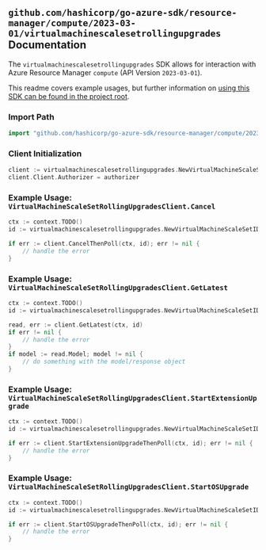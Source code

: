 
## `github.com/hashicorp/go-azure-sdk/resource-manager/compute/2023-03-01/virtualmachinescalesetrollingupgrades` Documentation

The `virtualmachinescalesetrollingupgrades` SDK allows for interaction with Azure Resource Manager `compute` (API Version `2023-03-01`).

This readme covers example usages, but further information on [using this SDK can be found in the project root](https://github.com/hashicorp/go-azure-sdk/tree/main/docs).

### Import Path

```go
import "github.com/hashicorp/go-azure-sdk/resource-manager/compute/2023-03-01/virtualmachinescalesetrollingupgrades"
```


### Client Initialization

```go
client := virtualmachinescalesetrollingupgrades.NewVirtualMachineScaleSetRollingUpgradesClientWithBaseURI("https://management.azure.com")
client.Client.Authorizer = authorizer
```


### Example Usage: `VirtualMachineScaleSetRollingUpgradesClient.Cancel`

```go
ctx := context.TODO()
id := virtualmachinescalesetrollingupgrades.NewVirtualMachineScaleSetID("12345678-1234-9876-4563-123456789012", "example-resource-group", "virtualMachineScaleSetName")

if err := client.CancelThenPoll(ctx, id); err != nil {
	// handle the error
}
```


### Example Usage: `VirtualMachineScaleSetRollingUpgradesClient.GetLatest`

```go
ctx := context.TODO()
id := virtualmachinescalesetrollingupgrades.NewVirtualMachineScaleSetID("12345678-1234-9876-4563-123456789012", "example-resource-group", "virtualMachineScaleSetName")

read, err := client.GetLatest(ctx, id)
if err != nil {
	// handle the error
}
if model := read.Model; model != nil {
	// do something with the model/response object
}
```


### Example Usage: `VirtualMachineScaleSetRollingUpgradesClient.StartExtensionUpgrade`

```go
ctx := context.TODO()
id := virtualmachinescalesetrollingupgrades.NewVirtualMachineScaleSetID("12345678-1234-9876-4563-123456789012", "example-resource-group", "virtualMachineScaleSetName")

if err := client.StartExtensionUpgradeThenPoll(ctx, id); err != nil {
	// handle the error
}
```


### Example Usage: `VirtualMachineScaleSetRollingUpgradesClient.StartOSUpgrade`

```go
ctx := context.TODO()
id := virtualmachinescalesetrollingupgrades.NewVirtualMachineScaleSetID("12345678-1234-9876-4563-123456789012", "example-resource-group", "virtualMachineScaleSetName")

if err := client.StartOSUpgradeThenPoll(ctx, id); err != nil {
	// handle the error
}
```
